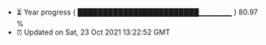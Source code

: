 - ⏳ Year progress { ████████████████████████▁▁▁▁▁▁ } 80.97 %
- ⏰ Updated on Sat, 23 Oct 2021 13:22:52 GMT

